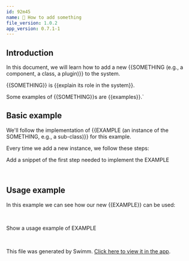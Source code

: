 ```yaml
---
id: 92m45
name: 🔘 How to add something
file_version: 1.0.2
app_version: 0.7.1-1
---
```


## Introduction

In this document, we will learn how to add a new {{SOMETHING (e.g., a component, a class, a plugin)}} to the system.

{{SOMETHING}} is {{explain its role in the system}}.

Some examples of {{SOMETHING}}s are {{examples}}.`

## Basic example

We'll follow the implementation of {{EXAMPLE (an instance of the SOMETHING, e.g., a sub-class)}} for this example.

Every time we add a new instance, we follow these steps:
<br/>
<!-- TEMPLATE-swimm-snippet-placeholder -->
Add a snippet of the first step needed to implement the EXAMPLE

<br/>

## Usage example

In this example we can see how our new {{EXAMPLE}} can be used:

<br/>

<!-- TEMPLATE-swimm-snippet-placeholder -->
Show a usage example of EXAMPLE

<br/>

This file was generated by Swimm. [Click here to view it in the app](https://app.swimm.io/repos/Z2l0aHViJTNBJTNBdGVtcGxhdGVzJTNBJTNBc3dpbW1pbw==/docs/92m45).
